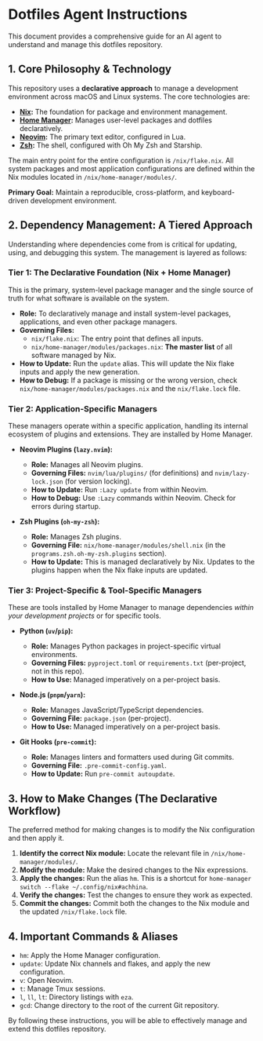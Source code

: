 # Dotfiles Agent Instructions

This document provides a comprehensive guide for an AI agent to understand and manage this dotfiles repository.

## 1. Core Philosophy & Technology

This repository uses a **declarative approach** to manage a development environment across macOS and Linux systems. The core technologies are:

-   **[Nix](https://nixos.org/):** The foundation for package and environment management.
-   **[Home Manager](https://github.com/nix-community/home-manager):** Manages user-level packages and dotfiles declaratively.
-   **[Neovim](https://neovim.io/):** The primary text editor, configured in Lua.
-   **[Zsh](https://www.zsh.org/):** The shell, configured with Oh My Zsh and Starship.

The main entry point for the entire configuration is `/nix/flake.nix`. All system packages and most application configurations are defined within the Nix modules located in `/nix/home-manager/modules/`.

**Primary Goal:** Maintain a reproducible, cross-platform, and keyboard-driven development environment.

## 2. Dependency Management: A Tiered Approach

Understanding where dependencies come from is critical for updating, using, and debugging this system. The management is layered as follows:

### Tier 1: The Declarative Foundation (Nix + Home Manager)
This is the primary, system-level package manager and the single source of truth for what software is available on the system.

-   **Role:** To declaratively manage and install system-level packages, applications, and even other package managers.
-   **Governing Files:**
    -   `nix/flake.nix`: The entry point that defines all inputs.
    -   `nix/home-manager/modules/packages.nix`: **The master list** of all software managed by Nix.
-   **How to Update:** Run the `update` alias. This will update the Nix flake inputs and apply the new generation.
-   **How to Debug:** If a package is missing or the wrong version, check `nix/home-manager/modules/packages.nix` and the `nix/flake.lock` file.

### Tier 2: Application-Specific Managers
These managers operate within a specific application, handling its internal ecosystem of plugins and extensions. They are installed by Home Manager.

-   **Neovim Plugins (`lazy.nvim`):**
    -   **Role:** Manages all Neovim plugins.
    -   **Governing Files:** `nvim/lua/plugins/` (for definitions) and `nvim/lazy-lock.json` (for version locking).
    -   **How to Update:** Run `:Lazy update` from within Neovim.
    -   **How to Debug:** Use `:Lazy` commands within Neovim. Check for errors during startup.

-   **Zsh Plugins (`oh-my-zsh`):**
    -   **Role:** Manages Zsh plugins.
    -   **Governing File:** `nix/home-manager/modules/shell.nix` (in the `programs.zsh.oh-my-zsh.plugins` section).
    -   **How to Update:** This is managed declaratively by Nix. Updates to the plugins happen when the Nix flake inputs are updated.

### Tier 3: Project-Specific & Tool-Specific Managers
These are tools installed by Home Manager to manage dependencies *within your development projects* or for specific tools.

-   **Python (`uv`/`pip`):**
    -   **Role:** Manages Python packages in project-specific virtual environments.
    -   **Governing Files:** `pyproject.toml` or `requirements.txt` (per-project, not in this repo).
    -   **How to Use:** Managed imperatively on a per-project basis.

-   **Node.js (`pnpm`/`yarn`):**
    -   **Role:** Manages JavaScript/TypeScript dependencies.
    -   **Governing File:** `package.json` (per-project).
    -   **How to Use:** Managed imperatively on a per-project basis.

-   **Git Hooks (`pre-commit`):**
    -   **Role:** Manages linters and formatters used during Git commits.
    -   **Governing File:** `.pre-commit-config.yaml`.
    -   **How to Update:** Run `pre-commit autoupdate`.

## 3. How to Make Changes (The Declarative Workflow)

The preferred method for making changes is to modify the Nix configuration and then apply it.

1.  **Identify the correct Nix module:** Locate the relevant file in `/nix/home-manager/modules/`.
2.  **Modify the module:** Make the desired changes to the Nix expressions.
3.  **Apply the changes:** Run the alias `hm`. This is a shortcut for `home-manager switch --flake ~/.config/nix#achhina`.
4.  **Verify the changes:** Test the changes to ensure they work as expected.
5.  **Commit the changes:** Commit both the changes to the Nix module and the updated `/nix/flake.lock` file.

## 4. Important Commands & Aliases

-   `hm`: Apply the Home Manager configuration.
-   `update`: Update Nix channels and flakes, and apply the new configuration.
-   `v`: Open Neovim.
-   `t`: Manage Tmux sessions.
-   `l`, `ll`, `lt`: Directory listings with `eza`.
-   `gcd`: Change directory to the root of the current Git repository.

By following these instructions, you will be able to effectively manage and extend this dotfiles repository.
